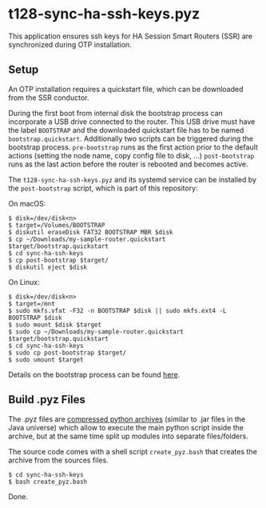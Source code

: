 # t128-sync-ha-ssh-keys.pyz
This application ensures ssh keys for HA Session Smart Routers (SSR) are synchronized during OTP installation.

## Setup
An OTP installation requires a quickstart file, which can be downloaded from the SSR conductor.

During the first boot from internal disk the bootstrap process can incorporate a USB drive connected to the router.
This USB drive must have the label `BOOTSTRAP` and the downloaded quickstart file has to be named `bootstrap.quickstart`.
Additionally two scripts can be triggered during the bootstrap process. `pre-bootstrap` runs as the first action prior to the default actions (setting the node name, copy config file to disk, ...) `post-bootstrap` runs as the last action before the router is rebooted and becomes active.

The `t128-sync-ha-ssh-keys.pyz` and its systemd service can be installed by the `post-bootstrap` script, which is part of this repository:

On macOS:

```
$ disk=/dev/disk<n>
$ target=/Volumes/BOOTSTRAP
$ diskutil eraseDisk FAT32 BOOTSTRAP MBR $disk
$ cp ~/Downloads/my-sample-router.quickstart $target/bootstrap.quickstart
$ cd sync-ha-ssh-keys
$ cp post-bootstrap $target/
$ diskutil eject $disk
```

On Linux:

```
$ disk=/dev/disk<n>
$ target=/mnt
$ sudo mkfs.vfat -F32 -n BOOTSTRAP $disk || sudo mkfs.ext4 -L BOOTSTRAP $disk
$ sudo mount $disk $target
$ sudo cp ~/Downloads/my-sample-router.quickstart $target/bootstrap.quickstart
$ cd sync-ha-ssh-keys
$ sudo cp post-bootstrap $target/
$ sudo umount $target
```

Details on the bootstrap process can be found [here](https://docs.128technology.com/docs/intro_otp_iso_install).

## Build .pyz Files
The .pyz files are [compressed python archives](https://docs.python.org/3/library/zipapp.html) (similar to .jar files in the Java universe) which allow to execute the main python script inside the archive, but at the same time split up modules into separate files/folders.

The source code comes with a shell script `create_pyz.bash` that creates the archive from the sources files.

```
$ cd sync-ha-ssh-keys
$ bash create_pyz.bash
```

Done.
